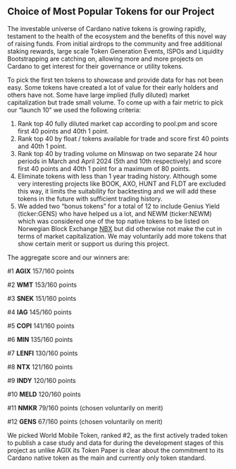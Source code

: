 ## Choice of Most Popular Tokens for our Project
The investable universe of Cardano native tokens is growing rapidly, testament to the health of the ecosystem and the benefits of this novel way of raising funds. From initial airdrops to the community and free additional staking rewards, large scale Token Generation Events, ISPOs and Liquidity Bootstrapping are catching on, allowing more and more projects on Cardano to get interest for their governance or utility tokens.

To pick the first ten tokens to showcase and provide data for has not been easy. Some tokens have created a lot of value for their early holders and others have not. Some have large implied (fully diluted) market capitalization but trade small volume. To come up with a fair metric to pick our “launch 10” we used the following criteria:

1) Rank top 40 fully diluted market cap according to pool.pm and score first 40 points and 40th 1 point.
2) Rank top 40 by float / tokens available for trade and score first 40 points and 40th 1 point.
3) Rank top 40 by trading volume on Minswap on two separate 24 hour periods in March and April 2024 (5th and 10th respectively) and score first 40 points and 40th 1 point for a maximum of 80 points.
4) Eliminate tokens with less than 1 year trading history. Although some very interesting projects like BOOK, AXO, HUNT and FLDT are excluded this way, it limits the suitability for backtesting and we will add these tokens in the future with sufficient trading history.
5) We added two “bonus tokens” for a total of 12 to include Genius Yield (ticker:GENS) who have helped us a lot, and NEWM (ticker:NEWM) which was considered one of the top native tokens to be listed on Norwegian Block Exchange [NBX](https://cardano.ideascale.com/c/idea/112966) but did otherwise not make the cut in terms of market capitalization. We may voluntarily add more tokens that show certain merit or support us during this project.

The aggregate score and our winners are:

#1 **AGIX**	157/160 points

#2 **WMT**	153/160 points

#3 **SNEK**	151/160 points

#4 **IAG**	145/160 points

#5 **COPI**	141/160 points

#6 **MIN**	135/160 points

#7 **LENFI**	130/160 points

#8 **NTX**	121/160 points

#9 **INDY**	120/160 points

#10 **MELD** 120/160 points 

#11 **NMKR**	79/160 points (chosen voluntarily on merit)

#12 **GENS**	67/160 points (chosen voluntarily on merit)

We picked World Mobile Token, ranked #2, as the first actively traded token to publish a case study and data for during the development stages of this project as unlike AGIX its Token Paper is clear about the commitment to its Cardano native token as the main and currently only token standard.
